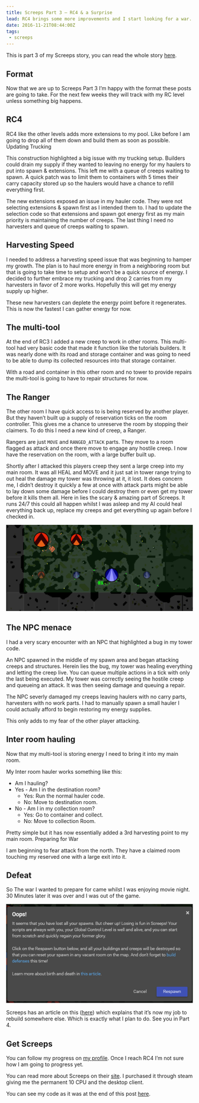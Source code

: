 ```yaml
---
title: Screeps Part 3 – RC4 & a Surprise
lead: RC4 brings some more improvements and I start looking for a war.
date: 2016-11-21T08:44:00Z
tags:
 - screeps
---
```

This is part 3 of my Screeps story, you can read the whole story [here](/tag/screeps).

## Format

Now that we are up to Screeps Part 3 I’m happy with the format these posts are going to take. For the next few weeks they will track with my RC level unless something big happens.

## RC4

RC4 like the other levels adds more extensions to my pool. Like before I am going to drop all of them down and build them as soon as possible.
Updating Trucking

This construction highlighted a big issue with my trucking setup. Builders could drain my supply if they wanted to leaving no energy for my haulers to put into spawn & extensions. This left me with a queue of creeps waiting to spawn. A quick patch was to limit them to containers with 5 times their carry capacity stored up so the haulers would have a chance to refill everything first.

The new extensions exposed an issue in my hauler code. They were not selecting extensions & spawn first as I intended them to. I had to update the selection code so that extensions and spawn got energy first as my main priority is maintaining the number of creeps. The last thing I need no harvesters and queue of creeps waiting to spawn.

## Harvesting Speed

I needed to address a harvesting speed issue that was beginning to hamper my growth. The plan is to haul more energy in from a neighboring room but that is going to take time to setup and won’t be a quick source of energy. I decided to further embrace my trucking and drop 2 carries from my harvesters in favor of 2 more works. Hopefully this will get my energy supply up higher.

These new harvesters can deplete the energy point before it regenerates. This is now the fastest I can gather energy for now.

## The multi-tool

At the end of RC3 I added a new creep to work in other rooms. This multi-tool had very basic code that made it function like the tutorials builders. It was nearly done with its road and storage container and was going to need to be able to dump its collected resources into that storage container.

With a road and container in this other room and no tower to provide repairs the multi-tool is going to have to repair structures for now.

## The Ranger

The other room I have quick access to is being reserved by another player. But they haven’t built up a supply of reservation ticks on the room controller. This gives me a chance to unreserve the room by stopping their claimers. To do this I need a new kind of creep, a Ranger.

Rangers are just `MOVE` and `RANGED_ATTACK` parts. They move to a room flagged as attack and once there move to engage any hostile creep. I now have the reservation on the room, with a large buffer built up.

Shortly after I attacked this players creep they sent a large creep into my main room. It was all HEAL and MOVE and it just sat in tower range trying to out heal the damage my tower was throwing at it, it lost. It does concern me, I didn’t destroy it quickly a few at once with attack parts might be able to lay down some damage before I could destroy them or even get my tower before it kills them all. Here in lies the scary & amazing part of Screeps. It runs 24/7 this could all happen whilst I was asleep and my AI could heal everything back up, replace my creeps and get everything up again before I checked in.

![Reserved Rooms](/assets/2016/11/screeps-part-3-rc4-surprise/reserved-rooms.png)

## The NPC menace

I had a very scary encounter with an NPC that highlighted a bug in my tower code.

An NPC spawned in the middle of my spawn area and began attacking creeps and structures. Herein lies the bug, my tower was healing everything and letting the creep live. You can queue multiple actions in a tick with only the last being executed. My tower was correctly seeing the hostile creep and queueing an attack. It was then seeing damage and queuing a repair.

The NPC severly damaged my creeps leaving haulers with no carry parts, harvesters with no work parts. I had to manually spawn a small hauler I could actually afford to begin restoring my energy supplies.

This only adds to my fear of the other player attacking.

## Inter room hauling

Now that my multi-tool is storing energy I need to bring it into my main room.

My Inter room hauler works something like this:

  - Am I hauling?
   - Yes
    - Am I in the destination room?
      - Yes: Run the normal hauler code.
      - No: Move to destination room.
   - No
    - Am I in my collection room?
      - Yes: Go to container and collect.
      - No: Move to collection Room.

Pretty simple but it has now essentially added a 3rd harvesting point to my main room.
Preparing for War

I am beginning to fear attack from the north. They have a claimed room touching my reserved one with a large exit into it.

## Defeat

So The war I wanted to prepare for came whilst I was enjoying movie night. 30 Minutes later it was over and I was out of the game.

![Defeated](/assets/2016/11/screeps-part-3-rc4-surprise/defeat.png)

Screeps has an article on this ([here](http://support.screeps.com/hc/en-us/articles/203390711-Birth-and-death)) which explains that it’s now my job to rebuild somewhere else. Which is exactly what I plan to do. See you in Part 4.

## Get Screeps

You can follow my progress on [my profile](https://screeps.com/a/#!/profile/Arcath). Once I reach RC4 I’m not sure how I am going to progress yet.

You can read more about Screeps on their [site](https://screeps.com/). I purchased it through steam giving me the permanent 10 CPU and the desktop client.

You can see my code as it was at the end of this post [here](https://github.com/Arcath/screeps-code/commit/f0841553f1a391a00fd42331d791c2af303978ec).

